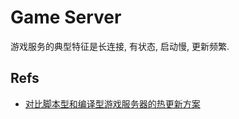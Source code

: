# Game Server
游戏服务的典型特征是长连接, 有状态, 启动慢, 更新频繁.   

## Refs
* [对比脚本型和编译型游戏服务器的热更新方案](https://www.codedump.info/post/20191206-gameserver-hot-refresh/)
